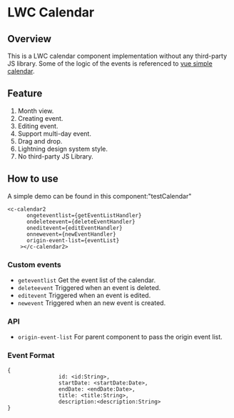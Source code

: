 # LWC Calendar

## Overview
This is a LWC calendar component implementation without any third-party JS library. Some of the logic of the events is referenced to [vue simple calendar](https://github.com/richardtallent/vue-simple-calendar).

## Feature
1. Month view.
2. Creating event.
3. Editing event.
4. Support multi-day event.
5. Drag and drop.
6. Lightning design system style.
7. No third-party JS Library.

## How to use

A simple demo can be found in this component:"testCalendar"
```
<c-calendar2
      ongeteventlist={getEventListHandler}
      ondeleteevent={deleteEventHandler}
      oneditevent={editEventHandler}
      onnewevent={newEventHandler}
      origin-event-list={eventList}
    ></c-calendar2>
```

### Custom events

* `geteventlist` Get the event list of the calendar.
* `deleteevent` Triggered when an event is deleted.
* `editevent` Triggered when an event is edited.
* `newevent` Triggered when an new event is created.

### API
* `origin-event-list` For parent component to pass the origin event list.

### Event Format
```
{
                id: <id:String>,
                startDate: <startDate:Date>,
                endDate: <endDate:Date>,
                title: <title:String>,
                description:<description:String>
}

```


